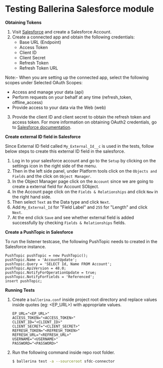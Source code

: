 # Testing Ballerina Salesforce module

**Obtaining Tokens**

1. Visit [Salesforce](https://www.salesforce.com) and create a Salesforce Account.
2. Create a connected app and obtain the following credentials: 
    * Base URL (Endpoint)
    * Access Token
    * Client ID
    * Client Secret
    * Refresh Token
    * Refresh Token URL

Note:- When you are setting up the connected app, select the following scopes under Selected OAuth Scopes:

* Access and manage your data (api)
* Perform requests on your behalf at any time (refresh_token, offline_access)
* Provide access to your data via the Web (web)

3. Provide the client ID and client secret to obtain the refresh token and access token. For more information on 
   obtaining OAuth2 credentials, go to 
   [Salesforce documentation](https://help.salesforce.com/articleView?id=remoteaccess_authenticate_overview.htm).

**Create external ID field in Salesforce**

Since External ID field called `My_External_Id__c` is used in the tests, follow below steps to create this external ID
field in the salesforce.

1. Log in to your salesforce account and go to the `Setup` by clicking on the settings icon in the right side of the 
   menu.
2. Then in the left side panel, under Platform tools click on the `Objects and Fields` and the click on 
   `Object Manager`. 
3. In the Object Manager page click on the `Account` since we are going to create a external field for Account SObject.
4. In the Account page click on the `Fields & Relationships` and click `New` in the right hand side.
5. Then select `Text` as the Data type and click `Next`.
6. Add `My_External_Id` for "Field Label" and `255` for "Length" and click `Next`.
7. At the end click `Save` and see whether external field is added successfully by checking `Fields & Relationships`
   fields.
   
**Create a PushTopic in Salesforce**

To run the listener testcase, the following PushTopic needs to created in the Salesforce instance.

```
PushTopic pushTopic = new PushTopic();
pushTopic.Name = 'AccountUpdate';
pushTopic.Query = 'SELECT Id, Name FROM Account';
pushTopic.ApiVersion = 48.0;
pushTopic.NotifyForOperationUpdate = true;
pushTopic.NotifyForFields = 'Referenced';
insert pushTopic;
```

**Running Tests**

1. Create a `ballerina.conf` inside project root directory and replace values inside quotes (eg: <EP_URL>) with 
   appropriate values.
   ```
   EP_URL="<EP_URL>"
   ACCESS_TOKEN="<ACCESS_TOKEN>"
   CLIENT_ID="<CLIENT_ID>"
   CLIENT_SECRET="<CLIENT_SECRET>"
   REFRESH_TOKEN="<REFRESH_TOKEN>"
   REFRESH_URL="<REFRESH_URL>"
   USERNAME="<USERNAME>"
   PASSWORD="<PASSWORD>"
   ```
2. Run the following command inside repo root folder.
   ```bash
   $ ballerina test -a --sourceroot sfdc-connector
   ```
   